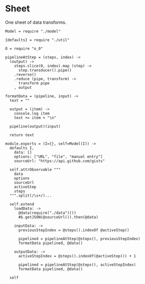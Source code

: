 Sheet
=====

One sheet of data transforms.

    Model = require "./model"

    {defaults} = require "./util"

    O = require "o_0"

    pipelineAtStep = (steps, index) ->
      (output) ->
        steps.slice(0, index).map (step) ->
          step.transducer().pipe()
        .reverse()
        .reduce (pipe, transform) ->
          transform pipe
        , output

    formatData = (pipeline, input) ->
      text = ""

      output = (item) ->
        console.log item
        text += item + "\n"

      pipeline(output)(input)

      return text

    module.exports = (I={}, self=Model(I)) ->
      defaults I,
        data: []
        options: ["URL", "file", "manual entry"]
        sourceUrl: "https://api.github.com/gists"

      self.attrObservable """
        data
        options
        sourceUrl
        activeStep
        steps
      """.split(/\s+/)...

      self.extend
        loadData: ->
          @data(require("./data")())
          #$.getJSON(@sourceUrl()).then(@data)

        inputData: ->
          previousStepIndex = @steps().indexOf @activeStep()

          pipelined = pipelineAtStep(@steps(), previousStepIndex)
          formatData pipelined, @data()

        outputData: ->
          activeStepIndex = @steps().indexOf(@activeStep()) + 1

          pipelined = pipelineAtStep(@steps(), activeStepIndex)
          formatData pipelined, @data()

      self
